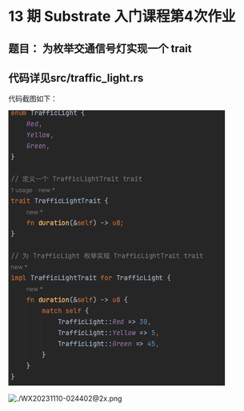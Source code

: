 # 13 期 Substrate 入门课程第4次作业
## 题目： 为枚举交通信号灯实现一个 trait
## 代码详见src/traffic_light.rs

代码截图如下：

![./WX20231110-024313@2x.png](./traffic.png)

![./WX20231110-024402@2x.png](./WX20231117-165905@.png)
